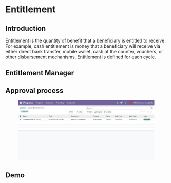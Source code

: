 # Entitlement

## Introduction

Entitlement is the quantity of benefit that a beneficiary is entitled to receive. For example, cash entitlement is money that a beneficiary will receive via either direct bank transfer, mobile wallet, cash at the counter, vouchers, or other disbursement mechanisms. Entitlement is defined for each [cycle](broken-reference).

## Entitlement Manager

## Approval process

<figure><img src="../../.gitbook/assets/image (27).png" alt=""><figcaption></figcaption></figure>

## Demo


